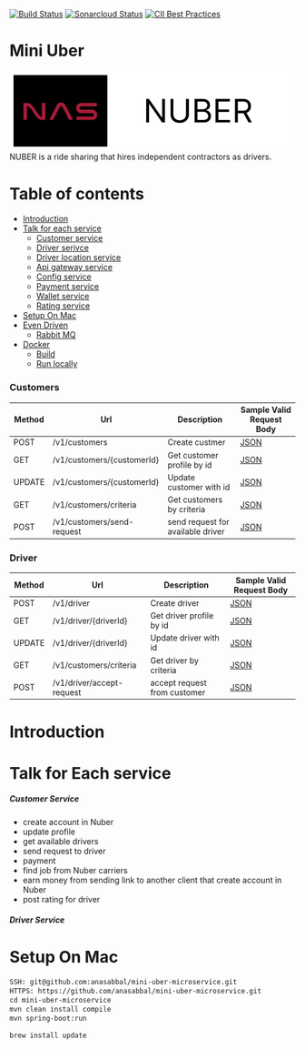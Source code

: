 [![Build Status](https://travis-ci.com/coma123/Spring-Boot-Blog-REST-API.svg?branch=development)](https://travis-ci.com/coma123/Spring-Boot-Blog-REST-API) [![Sonarcloud Status](https://sonarcloud.io/api/project_badges/measure?project=coma123_Spring-Boot-Blog-REST-API&metric=alert_status)](https://sonarcloud.io/dashboard?id=coma123_Spring-Boot-Blog-REST-API) [![CII Best Practices](https://bestpractices.coreinfrastructure.org/projects/3706/badge)](https://bestpractices.coreinfrastructure.org/projects/3706)

# Mini Uber
![logo](./img/back.png)
NUBER is a ride sharing that hires independent contractors as drivers.

# Table of contents
- [Introduction](#introduction)
- [Talk for each service](#talk-for-each-service)
  - [Customer service](#customer-service)
  - [Driver serivce](#driver-service)
  - [Driver location service](#)
  - [Api gateway service](#)
  - [Config service](#)
  - [Payment service](#)
  - [Wallet service](#)
  - [Rating service](#)
- [Setup On Mac](#setup-on-mac)
- [Even Driven](#)
  - [Rabbit MQ](#)
- [Docker](#docker)
  - [Build](#build)
  - [Run locally](#run-locally)

### Customers

| Method | Url                               | Description                                                                           | Sample Valid Request Body |
|--------|-----------------------------------|---------------------------------------------------------------------------------------| ------------------------- |
| POST   | /v1/customers                     | Create custmer                                                                        |[JSON](#usercreate) |
| GET    | /v1/customers/{customerId}        | Get customer profile by id                                                            |[JSON](#usercreate) |
| UPDATE | /v1/customers/{customerId}        | Update customer with id                                                               | [JSON](#usercreate)|
| GET    | /v1/customers/criteria            | Get customers by criteria                                                             | [JSON](#usercreate)|
| POST   | /v1/customers/send-request        | send request for available driver                                                     | [JSON](#usercreate)|

### Driver
| Method | Url                    | Description              | Sample Valid Request Body |
|--------|------------------------|--------------------------| ------------------------- |
| POST   | /v1/driver             | Create driver            |[JSON](#usercreate) |
| GET    | /v1/driver/{driverId}  | Get driver profile by id |[JSON](#usercreate) |
| UPDATE | /v1/driver/{driverId}  | Update driver with id    | [JSON](#usercreate)|
| GET    | /v1/customers/criteria | Get driver by criteria   | [JSON](#usercreate)|
| POST   | /v1/driver/accept-request   | accept request from customer    | [JSON](#usercreate)|


# Introduction
# Talk for Each service
##### Customer Service
- create account in Nuber
- update profile
- get available drivers
- send request to driver
- payment
- find job from Nuber carriers
- earn money from sending link to another client that create account in Nuber
- post rating for driver

##### Driver Service
# Setup On Mac

```
SSH: git@github.com:anasabbal/mini-uber-microservice.git
HTTPS: https://github.com/anasabbal/mini-uber-microservice.git
cd mini-uber-microservice
mvn clean install compile
mvn spring-boot:run
```
```
brew install update
```
